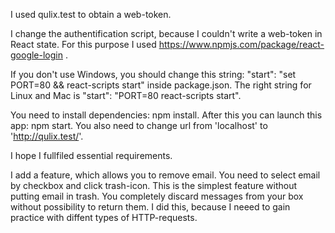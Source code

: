 I used qulix.test to obtain a web-token.

I change the authentification script, because I couldn't write a web-token in React state. For this purpose I used https://www.npmjs.com/package/react-google-login .

If you don't use Windows, you should change this string: "start": "set PORT=80 && react-scripts start" inside  package.json. The right string for Linux and Mac is "start": "PORT=80 react-scripts start".

You need to install dependencies: npm install. 
After this you can launch this app: npm start.
You also need to change url from 'localhost' to 'http://qulix.test/'.

I hope I fullfiled essential requirements.

I add a feature, which allows you to remove email. You need to select email by checkbox and click trash-icon. This is the simplest feature without putting email in trash. You completely discard messages from your box without possibility to return them. I did this, because I neeed to gain practice with diffent types of HTTP-requests.

